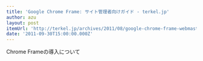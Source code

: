 ```yaml
---
title: 'Google Chrome Frame: サイト管理者向けガイド - terkel.jp'
author: azu
layout: post
itemUrl: 'http://terkel.jp/archives/2011/08/google-chrome-frame-webmasters-guide/'
date: '2011-09-30T15:00:00.000Z'
---
```

Chrome Frameの導入について
